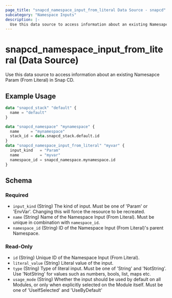 ```yaml
---
page_title: "snapcd_namespace_input_from_literal Data Source - snapcd"
subcategory: "Namespace Inputs"
description: |-
  Use this data source to access information about an existing Namesapce Param (From Literal) in Snap CD.
---
```


# snapcd_namespace_input_from_literal (Data Source)

Use this data source to access information about an existing Namesapce Param (From Literal) in Snap CD.


## Example Usage

```terraform
data "snapcd_stack" "default" {
  name = "default"
}

data "snapcd_namespace" "mynamespace" {
  name     = "mynamespace"
  stack_id = data.snapcd_stack.default.id
}
data "snapcd_namespace_input_from_literal" "myvar" {
  input_kind   = "Param"
  name         = "myvar"
  namespace_id = snapcd_namespace.mynamespace.id
}
```

<!-- schema generated by tfplugindocs -->
## Schema

### Required

- `input_kind` (String) The kind of input. Must be one of 'Param' or 'EnvVar'. Changing this will force the resource to be recreated.
- `name` (String) Name of the Namespace Input (From Literal).  Must be unique in combination with `namespace_id`.
- `namespace_id` (String) ID of the Namespace Input (From Literal)'s parent Namespace.

### Read-Only

- `id` (String) Unique ID of the Namespace Input (From Literal).
- `literal_value` (String) Literal value of the input.
- `type` (String) Type of literal input. Must be one of 'String' and 'NotString'. Use 'NotString' for values such as numbers, bools, list, maps etc.
- `usage_mode` (String) Whether the input should be used by default on all Modules, or only when explicitly selected on the Module itself. Must be one of 'UseIfSelected' and 'UseByDefault'
